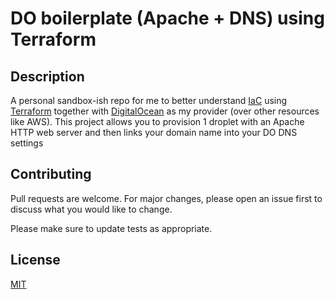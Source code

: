 # DO boilerplate (Apache + DNS) using Terraform

## Description
A personal sandbox-ish repo for me to better understand [IaC](https://en.wikipedia.org/wiki/Infrastructure_as_code) using [Terraform](https://github.com/hashicorp/terraform) together with [DigitalOcean](https://www.digitalocean.com/) as my provider (over other resources like AWS).
This project allows you to provision 1 droplet with an Apache HTTP web server and then links your domain name into your DO DNS settings

## Contributing
Pull requests are welcome. For major changes, please open an issue first to discuss what you would like to change.

Please make sure to update tests as appropriate.

## License
[MIT](https://choosealicense.com/licenses/mit/)

